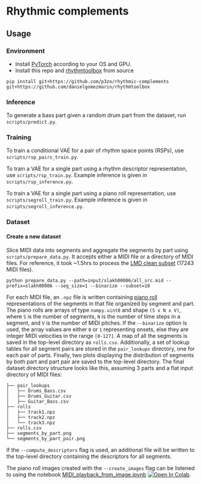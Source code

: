 # Rhythmic complements

## Usage

### Environment

- Install [PyTorch](https://pytorch.org/) according to your OS and GPU.
- Install this repo and [rhythmtoolbox](https://github.com/danielgomezmarin/rhythmtoolbox) from source

```
pip install git+https://github.com/p3zo/rhythmic-complements git+https://github.com/danielgomezmarin/rhythmtoolbox
```

### Inference

To generate a bass part given a random drum part from the dataset, run `scripts/predict.py`.

### Training

To train a conditional VAE for a pair of rhythm space points (RSPs), use `scripts/rsp_pairs_train.py`.

To train a VAE for a single part using a rhythm descriptor representation, use `scripts/rsp_train.py`. Example
inference is given in `scripts/rsp_inference.py`.

To train a VAE for a single part using a piano roll representation, use `scripts/segroll_train.py`. Example inference
is given in `scripts/segroll_inference.py`.

### Dataset

#### Create a new dataset

Slice MIDI data into segments and aggregate the segments by part using `scripts/prepare_data.py`. It accepts either a
MIDI file or a directory of MIDI files. For reference, it took ~1.5hrs to process
the [LMD clean subset](https://colinraffel.com/projects/lmd/) (17243 MIDI files).

    python prepare_data.py --path=input/slakh00006/all_src.mid --prefix=slakh00006 --seg_size=1 --binarize --subset=10

For each MIDI file, an `.npz` file is written
containing [piano roll](https://en.wikipedia.org/wiki/Piano_roll#In_digital_audio_workstations) representations of the
segments in that file organized by segment and part. The piano rolls are arrays of type `numpy.uint8` and
shape `(S x N x V)`, where `S` is the number of segments, `N` is the number of time steps in a segment, and `V` is the
number of MIDI pitches. If the `--binarize` option is used, the array values are either `0` or `1` representing onsets,
else they are integer MIDI velocities in the range `[0-127]`. A map of all the segments is saved in the top-level
directory as `rolls.csv`. Additionally, a set of lookup tables for all segment pairs are stored in the `pair_lookups`
directory, one for each pair of parts. Finally, two plots displaying the distribution of segments by both part and part
pair are saved to the top-level directory. The final dataset directory structure looks like this, assuming 3 parts and a
flat input directory of MIDI files:

```
├── pair_lookups
│   ├── Drums_Bass.csv
│   ├── Drums_Guitar.csv
│   ├── Guitar_Bass.csv
├── rolls
│   ├── track1.npz
│   ├── track2.npz
│   └── track3.npz
├── rolls.csv
├── segments_by_part.png
└── segments_by_part_pair.png
```

If the `--compute_descriptors` flag is used, an additional file will be written to the top-level directory containing
the descriptors for all segments.

The piano roll images created with the `--create_images` flag can be listened to using the notebook
[MIDI_playback_from_image.ipynb](MIDI_playback_from_image.ipynb) [![Open In Colab](https://colab.research.google.com/assets/colab-badge.svg)](https://colab.research.google.com/drive/1okATUg3TI1CsyKi1OUsQTt8FB28XfIm1?usp=sharing).
